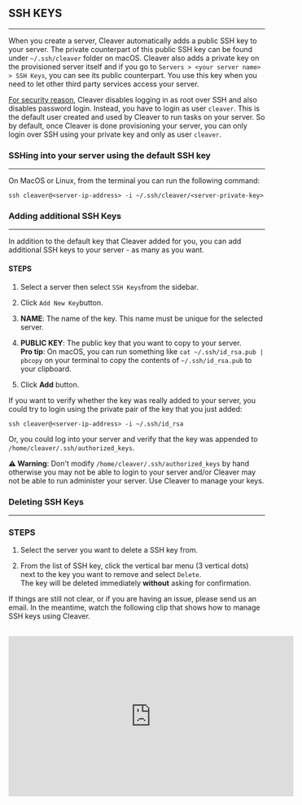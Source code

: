 ## SSH KEYS
---

When you create a server, Cleaver automatically adds a public SSH key to your server. The private counterpart of this public SSH key can be found under `~/.ssh/cleaver` folder on macOS. Cleaver also adds a private key on the provisioned server itself and if you go to `Servers > <your server name> > SSH Keys`, you can see its public counterpart. You use this key when you need to let other third party services access your server.

[For security reason][1], Cleaver disables logging in as root over SSH and also disables password login. Instead, you have to login as user `cleaver`. This is the default user created and used by Cleaver to run tasks on your server. So by default, once Cleaver is done provisioning your server, you can only login over SSH using your private key and only as user `cleaver`.

### SSHing into your server using the default SSH key
---
On MacOS or Linux, from the terminal you can run the following command:

`ssh cleaver@<server-ip-address> -i ~/.ssh/cleaver/<server-private-key>`

### Adding additional SSH Keys
---
In addition to the default key that Cleaver added for you, you can add additional SSH keys to your server - as many as you want.

#### STEPS

1. Select a server then select `SSH Keys`from the sidebar.

2. Click `Add New Key`button.

3. **NAME**: The name of the key. This name must be unique for the selected server.

4. **PUBLIC KEY**: The public key that you want to copy to your server. <br/>**Pro tip**: On macOS, you can run something like `cat ~/.ssh/id_rsa.pub | pbcopy` on your terminal to copy the contents of `~/.ssh/id_rsa.pub` to your clipboard.

5. Click **Add** button.

If you want to verify whether the key was really added to your server, you could try to login using the private pair of the key that you just added:

`ssh cleaver@<server-ip-address> -i ~/.ssh/id_rsa`

Or, you could log into your server and verify that the key was appended to `/home/cleaver/.ssh/authorized_keys`.

**⚠️ Warning**: Don't modify `/home/cleaver/.ssh/authorized_keys` by hand otherwise you may not be able to login to your server and/or Cleaver may not be able to run administer your server. Use Cleaver to manage your keys.


### Deleting SSH Keys
---

### STEPS

1. Select the server you want to delete a SSH key from.

2. From the list of SSH key, click the vertical bar menu (3 vertical dots) next to the key you want to remove and select `Delete`. <br/>
The key will be deleted immediately **without** asking for confirmation.


If things are still not clear, or if you are having an issue, please send us an email. In the meantime, watch the following clip that shows how to manage SSH keys using Cleaver.

<br/>

<iframe width="560" height="315" src="https://www.youtube-nocookie.com/embed/s4xTsITVQ3M?rel=0&amp;showinfo=0" frameborder="0" allowfullscreen></iframe>











[1]: https://unix.stackexchange.com/a/82639/249514

